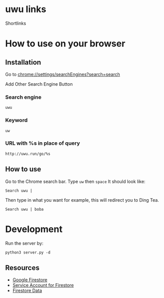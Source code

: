 # uwu links
Shortlinks

# How to use on your browser
## Installation
Go to [chrome://settings/searchEngines?search=search](chrome://settings/searchEngines?search=search)

Add Other Search Engine Button

### Search engine
```
uwu
```

### Keyword
```
uw
```

### URL with %s in place of query
```
http://uwu.run/go/%s
```

## How to use
Go to the Chrome search bar. Type `uw` then `space` It should look like:
```
Search uwu |
```

Then type in what you want for example, this will redirect you to Ding Tea.
```
Search uwu | boba
```


# Development
Run the server by:
```
python3 server.py -d
```

## Resources
- [Google Firestore](https://cloud.google.com/firestore/docs/quickstart-servers#firestore_setup_dataset_pt1-python)
- [Service Account for Firestore](https://console.cloud.google.com/iam-admin/serviceaccounts/create?project=uwu-links)
- [Firestore Data](https://console.cloud.google.com/firestore/data?project=uwu-links)
